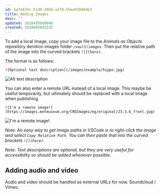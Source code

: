 ```yaml
---
id: ba7e639c-51d0-499d-a3f0-55ee838d64b3
title: Adding Images
desc: ''
updated: 1618495660048
created: 1618495642535
---
```


To add a local image, copy your image file to the _Animals as Objects_ repository dendron images folder `/vault/images`. Then put the relative path of the image into the curved brackets `![](here)`. 

The format is as follows:

`![Optional text description](/images/example/hippo.jpg)`

![Alt text description](/images/example/hippo.jpg)

You can also enter a remote URL instead of a local image. This maybe be useful temporarily, but ultimately should be replaced with a local image when publishing.

`![I'm a remote image!](https://images.metmuseum.org/CRDImages/eg/original/23.3.6_front.jpg)`

![I'm a remote image!](https://images.metmuseum.org/CRDImages/eg/original/23.3.6_front.jpg)

_Note: An easy way to get image paths in VSCode is to right-click the image and select `Copy Relative Path`. You can then paste that into the curved brackets `![](here)`._

_Note: Text descriptions are optional, but they are very useful for accessibility so should be added whenever possible._

## Adding audio and video

Audio and video should be handled as external URLs for now. Soundcloud / Vimeo.

